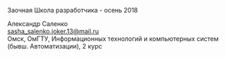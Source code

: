 Заочная Школа разработчика  - осень 2018  

Александр Саленко  
sasha_salenko.joker.13@mail.ru  
Омск, ОмГТУ, Информационных технологий и компьютерных систем (бывш. Автоматизации), 2 курс
